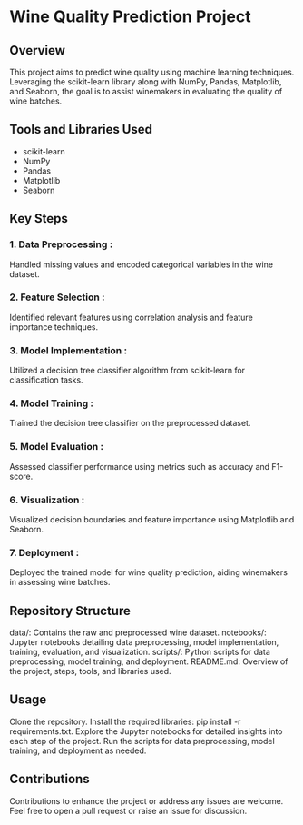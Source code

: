 # Wine Quality Prediction Project
## Overview
This project aims to predict wine quality using machine learning techniques. Leveraging the scikit-learn library along with NumPy, Pandas, Matplotlib, and Seaborn, the goal is to assist winemakers in evaluating the quality of wine batches.

## Tools and Libraries Used
* scikit-learn
* NumPy
* Pandas
* Matplotlib
* Seaborn
## Key Steps
### 1. Data Preprocessing :
Handled missing values and encoded categorical variables in the wine dataset.

### 2. Feature Selection :
Identified relevant features using correlation analysis and feature importance techniques.

### 3. Model Implementation :
Utilized a decision tree classifier algorithm from scikit-learn for classification tasks.

### 4. Model Training :
Trained the decision tree classifier on the preprocessed dataset.

### 5. Model Evaluation :
Assessed classifier performance using metrics such as accuracy and F1-score.

### 6. Visualization :
Visualized decision boundaries and feature importance using Matplotlib and Seaborn.

### 7. Deployment :
Deployed the trained model for wine quality prediction, aiding winemakers in assessing wine batches.

## Repository Structure
data/: Contains the raw and preprocessed wine dataset.
notebooks/: Jupyter notebooks detailing data preprocessing, model implementation, training, evaluation, and visualization.
scripts/: Python scripts for data preprocessing, model training, and deployment.
README.md: Overview of the project, steps, tools, and libraries used.
## Usage
Clone the repository.
Install the required libraries: pip install -r requirements.txt.
Explore the Jupyter notebooks for detailed insights into each step of the project.
Run the scripts for data preprocessing, model training, and deployment as needed.
## Contributions
Contributions to enhance the project or address any issues are welcome. Feel free to open a pull request or raise an issue for discussion.
